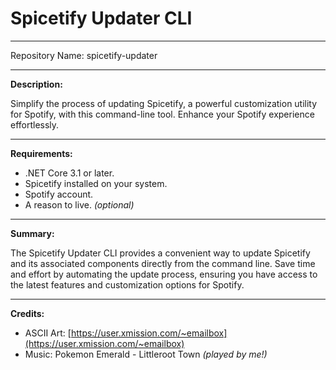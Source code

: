 # Spicetify Updater CLI

---

Repository Name: spicetify-updater

---

**Description:**

Simplify the process of updating Spicetify, a powerful customization utility for Spotify, with this command-line tool. Enhance your Spotify experience effortlessly.

---

**Requirements:**

- .NET Core 3.1 or later.
- Spicetify installed on your system.
- Spotify account.
- A reason to live. *(optional)*

---

**Summary:**

The Spicetify Updater CLI provides a convenient way to update Spicetify and its associated components directly from the command line. Save time and effort by automating the update process, ensuring you have access to the latest features and customization options for Spotify.

---

**Credits:**

- ASCII Art: [https://user.xmission.com/~emailbox](https://user.xmission.com/~emailbox)
- Music: Pokemon Emerald - Littleroot Town *(played by me!)*
